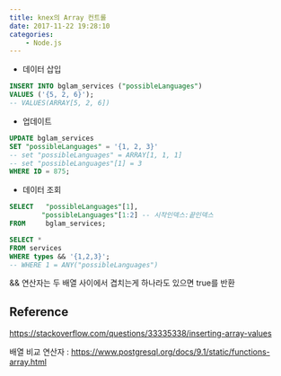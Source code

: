 ```yaml
---
title: knex의 Array 컨트롤
date: 2017-11-22 19:28:10
categories:
    - Node.js
---
```


- 데이터 삽입

````sql
INSERT INTO bglam_services ("possibleLanguages")
VALUES ('{5, 2, 6}');
-- VALUES(ARRAY[5, 2, 6])
````

- 업데이트

````sql
UPDATE bglam_services
SET "possibleLanguages" = '{1, 2, 3}'
-- set "possibleLanguages" = ARRAY[1, 1, 1]
-- set "possibleLanguages"[1] = 3
WHERE ID = 875;
````

- 데이터 조회

````sql
SELECT   "possibleLanguages"[1],
		"possibleLanguages"[1:2] -- 시작인덱스:끝인덱스
FROM     bglam_services;

SELECT *
FROM services
WHERE types && '{1,2,3}';
-- WHERE 1 = ANY("possibleLanguages")
````

&& 연산자는 두 배열 사이에서 겹치는게 하나라도 있으면 true를 반환

## Reference

https://stackoverflow.com/questions/33335338/inserting-array-values

배열 비교 연산자 : https://www.postgresql.org/docs/9.1/static/functions-array.html